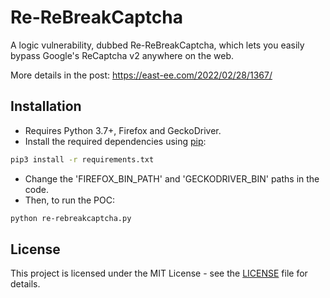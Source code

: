# Re-ReBreakCaptcha

A logic vulnerability, dubbed Re-ReBreakCaptcha, which lets you easily bypass Google's ReCaptcha v2 anywhere on the web.


More details in the post: https://east-ee.com/2022/02/28/1367/

## Installation

 - Requires Python 3.7+, Firefox and GeckoDriver.
 - Install the required dependencies using [pip](https://pip.pypa.io/en/stable/):  
 
 ```bash
 pip3 install -r requirements.txt
 ```

  - Change the 'FIREFOX_BIN_PATH' and 'GECKODRIVER_BIN' paths in the code. 
  - Then, to run the POC: 
 
 ```bash
 python re-rebreakcaptcha.py
 ```
 
## License

This project is licensed under the MIT License - see the [LICENSE](LICENSE) file for details.
